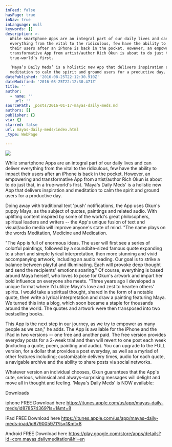 ```yaml
---
inFeed: false
hasPage: true
inNav: true
inLanguage: null
keywords: []
description: >-
  While smartphone Apps are an integral part of our daily lives and can deliver
  everything from the vital to the ridiculous, few have the ability to impact
  their users after an iPhone is back in the pocket. However, an empowering and
  transformative App from artist/author Rich Okun is about to do just that, in a
  true-world’s first.
   
  ‘Maya’s Daily Meds’ is a holistic new App that delivers inspiration and
  meditation to calm the spirit and ground users for a productive day. 
datePublished: '2016-08-25T22:12:30.910Z'
dateModified: '2016-08-25T22:12:30.471Z'
title: ''
author:
  - name: ''
    url: ''
sourcePath: _posts/2016-01-17-mayas-daily-meds.md
authors: []
publisher: {}
via: {}
starred: false
url: mayas-daily-meds/index.html
_type: WebPage

---
```

![](https://s3-us-west-2.amazonaws.com/the-grid-img/p/eb95f0a9642b61d57beb1a9ce2cad076a6a1af55.jpg)

While smartphone Apps are an integral part of our daily lives and can deliver everything from the vital to the ridiculous, few have the ability to impact their users after an iPhone is back in the pocket. However, an empowering and transformative App from artist/author Rich Okun is about to do just that, in a true-world's first.
'Maya's Daily Meds' is a holistic new App that delivers inspiration and meditation to calm the spirit and ground users for a productive day. 

Doing away with traditional text 'push' notifications, the App uses Okun's puppy Maya, as the subject of quotes, paintings and related audio. With uplifting content inspired by some of the world's great philosophers, spiritual leaders and writers -- the App's unique fusion of text and visual/audio media will improve anyone's state of mind.
"The name plays on the words Meditation, Medicine and Medication. 

"The App is full of enormous ideas. The user will first see a series of colorful paintings, followed by a soundbite-sized famous quote expanding to a short and simple lyrical interpretation, then more stunning and vivid accompanying artwork, including an audio reading. Our goal is to strike a balance between playful and illuminating. Each will provoke deep thought and send the recipients' emotions soaring."
Of course, everything is based around Maya herself, who loves to pose for Okun's artwork and impart her bold influence on everyone she meets.
"Three years ago I developed a unique format where I'd utilize Maya's love and zest to hearten others' spirits. I would take a spiritual thought, shared in the form of a notable quote, then write a lyrical interpretation and draw a painting featuring Maya. We turned this into a blog, which soon became a staple for thousands around the world. The quotes and artwork were then transposed into two bestselling books. 

This App is the next step in our journey, as we try to empower as many people as we can," he adds.
The App is available for the iPhone and the iPad in two versions -- one free and another paid. The free version provides everyday posts for a 2-week trial and then will revert to one post each week (including a quote, poem, painting and audio).
You can upgrade to the FULL version, for a dollar that provides a post everyday, as well as a myriad of other features including; customizable delivery times, audio for each quote, a navigable archive and the ability to share posts via social networks. 

Whatever version an individual chooses, Okun guarantees that the App's cute, serious, whimsical and always-surprising messages will delight and move all in thought and feeling.
'Maya's Daily Meds' is NOW available: 

Downloads 

iphone FREE Download here   https://itunes.apple.com/us/app/mayas-daily-meds/id878574369?ls=1&mt=8 

iPad FREE Download here   https://itunes.apple.com/us/app/mayas-daily-meds-ipad/id879005971?ls=1&mt=8

Android  FREE Download here   https://play.google.com/store/apps/details?id=com.mayas.dailymeditation&hl=en